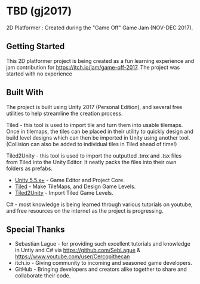 # TBD (gj2017)

2D Platformer : Created during the "Game Off" Game Jam (NOV-DEC 2017).

## Getting Started

This 2D platformer project is being created as a fun learning experience and jam contribution for https://itch.io/jam/game-off-2017. The project was started with no experience

## Built With
The project is built using Unity 2017 (Personal Edition), and several free utilities to help streamline the creation process.

Tiled - this tool is used to import tile and turn them into usable tilemaps. Once in tilemaps, the tiles can be placed in their utility to quickly design and build level designs which can then be imported in Unity using another tool. (Collision can also be added to individual tiles in Tiled ahead of time!)

Tiled2Unity - this tool is used to import the outputted .tmx and .tsx files from Tiled into the Unity Editor. It neatly packs the files into their own folders as prefabs.

* [Unity 5.5.x+](https://unity3d.com/unity/) - Game Editor and Project Core.
* [Tiled](https://thorbjorn.itch.io/tiled) - Make TileMaps, and Design Game Levels.
* [Tiled2Unity](http://www.seanba.com/tiled2unity) - Import Tiled Game Levels.

C# - most knowledge is being learned through various tutorials on youtube, and free resources on the internet as the project is progressing.

## Special Thanks

* Sebastian Lague - for providing such excellent tutorials and knowledge in Untiy and C# via https://github.com/SebLague & https://www.youtube.com/user/Cercopithecan
* itch.io - Giving community to incoming and seasoned game developers.
* GitHub - Bringing developers and creators alike together to share and collaborate their code.
